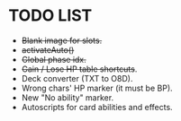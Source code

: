 TODO LIST
=========

* ~~Blank image for slots.~~
* ~~activateAuto()~~
* ~~Global phase idx.~~
* ~~Gain / Lose HP table shortcuts~~.
* Deck converter (TXT to O8D).
* Wrong chars' HP marker (it must be BP).
* New "No ability" marker.
* Autoscripts for card abilities and effects.